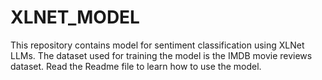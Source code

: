 # XLNET_MODEL
This repository contains model for sentiment classification using XLNet LLMs. The dataset used for training the model is the IMDB movie reviews dataset. Read the Readme file to learn how to use the model.

